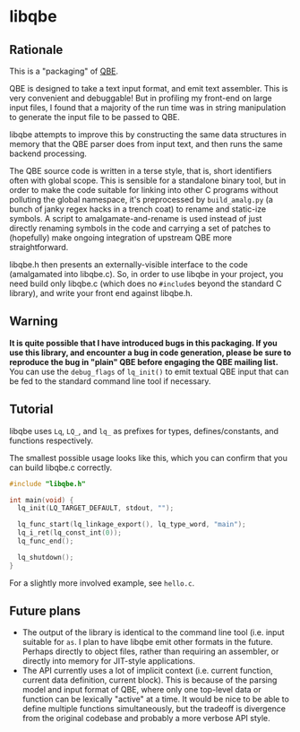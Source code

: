 # libqbe

## Rationale

This is a "packaging" of [QBE](https://c9x.me/compile/).

QBE is designed to take a text input format, and emit text assembler. This is
very convenient and debuggable! But in profiling my front-end on large input
files, I found that a majority of the run time was in string manipulation to
generate the input file to be passed to QBE.

libqbe attempts to improve this by constructing the same data structures in
memory that the QBE parser does from input text, and then runs the same backend
processing.

The QBE source code is written in a terse style, that is, short identifiers
often with global scope. This is sensible for a standalone binary tool, but in
order to make the code suitable for linking into other C programs without
polluting the global namespace, it's preprocessed by `build_amalg.py` (a bunch
of janky regex hacks in a trench coat) to rename and static-ize symbols. A
script to amalgamate-and-rename is used instead of just directly renaming
symbols in the code and carrying a set of patches to (hopefully) make ongoing
integration of upstream QBE more straightforward.

libqbe.h then presents an externally-visible interface to the code (amalgamated
into libqbe.c). So, in order to use libqbe in your project, you need build only
libqbe.c (which does no `#include`s beyond the standard C library), and write
your front end against libqbe.h.

## Warning

**It is quite possible that I have introduced bugs in this packaging. If you use
this library, and encounter a bug in code generation, please be sure to
reproduce the bug in "plain" QBE before engaging the QBE mailing list.** You can
use the `debug_flags` of `lq_init()` to emit textual QBE input that can be fed
to the standard command line tool if necessary.

## Tutorial

libqbe uses `Lq`, `LQ_`, and `lq_` as prefixes for types, defines/constants, and
functions respectively.

The smallest possible usage looks like this, which you can confirm that you can
build libqbe.c correctly.
```c
#include "libqbe.h"

int main(void) {
  lq_init(LQ_TARGET_DEFAULT, stdout, "");

  lq_func_start(lq_linkage_export(), lq_type_word, "main");
  lq_i_ret(lq_const_int(0));
  lq_func_end();

  lq_shutdown();
}
```

For a slightly more involved example, see `hello.c`.

## Future plans

- The output of the library is identical to the command line tool (i.e. input
  suitable for `as`. I plan to have libqbe emit other formats in the future.
  Perhaps directly to object files, rather than requiring an assembler, or
  directly into memory for JIT-style applications.
- The API currently uses a lot of implicit context (i.e. current function,
  current data definition, current block). This is because of the parsing model
  and input format of QBE, where only one top-level data or function can be
  lexically "active" at a time. It would be nice to be able to define multiple
  functions simultaneously, but the tradeoff is divergence from the original
  codebase and probably a more verbose API style.
